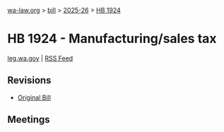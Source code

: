 [wa-law.org](/) > [bill](/bill/) > [2025-26](/bill/2025-26/) > [HB 1924](/bill/2025-26/hb/1924/)

# HB 1924 - Manufacturing/sales tax
[leg.wa.gov](https://app.leg.wa.gov/billsummary?BillNumber=1924&Year=2025&Initiative=false) | [RSS Feed](./rss.xml)

## Revisions
* [Original Bill](1/)

## Meetings